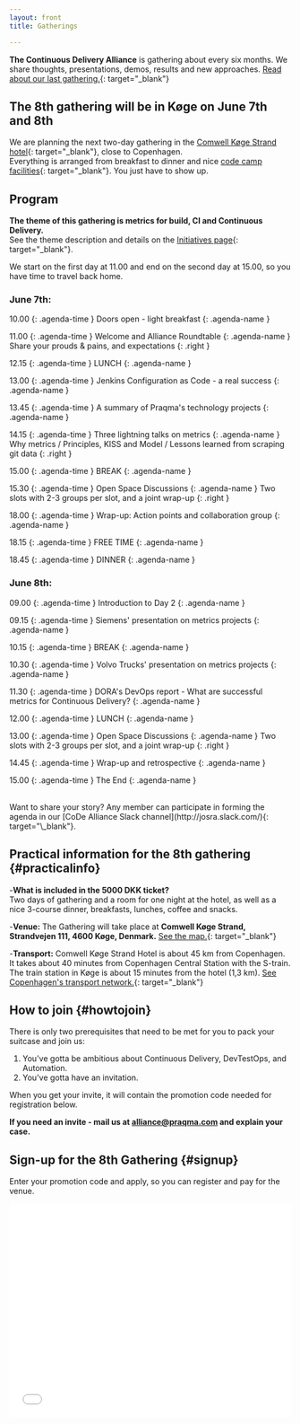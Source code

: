 ```yaml
---
layout: front
title: Gatherings

---
```


**The Continuous Delivery Alliance** is gathering about every six months. We share thoughts, presentations, demos, results and new approaches. [Read about our last gathering.](https://www.praqma.com/stories/7th-gathering/){: target="\_blank"}

## The 8th gathering will be in Køge on June 7th and 8th

We are planning the next two-day gathering in the [Comwell Køge Strand hotel](https://www.comwellkogestrand.dk/comwell-koege/info-om-hotellet){: target="\_blank"}, close to Copenhagen.
<br>Everything is arranged from breakfast to dinner and nice [code camp facilities](https://www.praqma.com/stories/alliance-format/){: target="\_blank"}. You just have to show up.

## Program

**The theme of this gathering is metrics for build, CI and Continuous Delivery.**
<br>See the theme description and details on the [Initiatives page]({{site.url}}/initiatives#metrics){: target="\_blank"}.

We start on the first day at 11.00 and end on the second day at 15.00, so you have time to travel back home.

### June 7th:

10.00
{: .agenda-time }
Doors open - light breakfast
{: .agenda-name }

11.00
{: .agenda-time }
Welcome and Alliance Roundtable
{: .agenda-name }
Share your prouds & pains, and expectations
{: .right }

12.15
{: .agenda-time }
LUNCH
{: .agenda-name }

13.00
{: .agenda-time }
Jenkins Configuration as Code - a real success
{: .agenda-name }

13.45
{: .agenda-time }
A summary of Praqma's technology projects
{: .agenda-name }

14.15
{: .agenda-time }
Three lightning talks on metrics
{: .agenda-name }
Why metrics / Principles, KISS and Model / Lessons learned from scraping git data
{: .right }

15.00
{: .agenda-time }
BREAK
{: .agenda-name }

15.30
{: .agenda-time }
Open Space Discussions
{: .agenda-name }
Two slots with 2-3 groups per slot, and a joint wrap-up
{: .right }

18.00
{: .agenda-time }
Wrap-up: Action points and collaboration group
{: .agenda-name }

18.15
{: .agenda-time }
FREE TIME
{: .agenda-name }

18.45
{: .agenda-time }
DINNER
{: .agenda-name }

### June 8th:
09.00
{: .agenda-time }
Introduction to Day 2
{: .agenda-name }

09.15
{: .agenda-time }
Siemens' presentation on metrics projects
{: .agenda-name }

10.15
{: .agenda-time }
BREAK
{: .agenda-name }

10.30
{: .agenda-time }
Volvo Trucks' presentation on metrics projects
{: .agenda-name }

11.30
{: .agenda-time }
DORA's DevOps report - What are successful metrics for Continuous Delivery?
{: .agenda-name }

12.00
{: .agenda-time }
LUNCH
{: .agenda-name }

13.00
{: .agenda-time }
Open Space Discussions
{: .agenda-name }
Two slots with 2-3 groups per slot, and a joint wrap-up
{: .right }

14.45
{: .agenda-time }
Wrap-up and retrospective
{: .agenda-name }

15.00
{: .agenda-time }
The End
{: .agenda-name }

<br>
Want to share your story? Any member can participate in forming the agenda in our [CoDe Alliance Slack channel](http://josra.slack.com/){: target="\_blank"}.

## Practical information for the 8th gathering {#practicalinfo}

-**What is included in the 5000 DKK ticket?** <br>Two days of gathering and a room for one night at the hotel, as well as a nice 3-course dinner, breakfasts, lunches, coffee and snacks.

-**Venue:** The Gathering will take place at **Comwell Køge Strand, Strandvejen 111, 4600 Køge, Denmark.** [See the map.](https://www.google.dk/maps/place/Comwell+K%C3%B8ge+Strand/@55.4475229,12.1918276,15z/data=!4m12!1m6!3m5!1s0x0:0x85efc6457e1ec7fe!2sComwell+K%C3%B8ge+Strand!8m2!3d55.4475229!4d12.1918276!3m4!1s0x0:0x85efc6457e1ec7fe!8m2!3d55.4475229!4d12.1918276){: target="\_blank"}

-**Transport:** Comwell Køge Strand Hotel is about 45 km from Copenhagen. It takes about 40 minutes from Copenhagen Central Station with the S-train. The train station in Køge is about 15 minutes from the hotel (1,3 km). [See Copenhagen's transport network.](https://www.rejseplanen.dk/webapp/index.html?language=en_EN){: target="\_blank"}

## How to join {#howtojoin}

There is only two prerequisites that need to be met for you to pack your suitcase and join us:
1. You've gotta be ambitious about Continuous Delivery, DevTestOps, and Automation.
2. You've gotta have an invitation.

When you get your invite, it will contain the promotion code needed for registration below.

**If you need an invite - mail us at [alliance@praqma.com](mailto:alliance@praqma.com) and explain your case.**

## Sign-up for the 8th Gathering {#signup}

Enter your promotion code and apply, so you can register and pay for the venue.

<div style="width:100%; text-align:left;"><iframe src="//eventbrite.co.uk/tickets-external?eid=42525441741&ref=etckt" frameborder="0" height="380" width="100%" vspace="0" hspace="0" marginheight="5" marginwidth="5" scrolling="auto" allowtransparency="true"></iframe></div>
